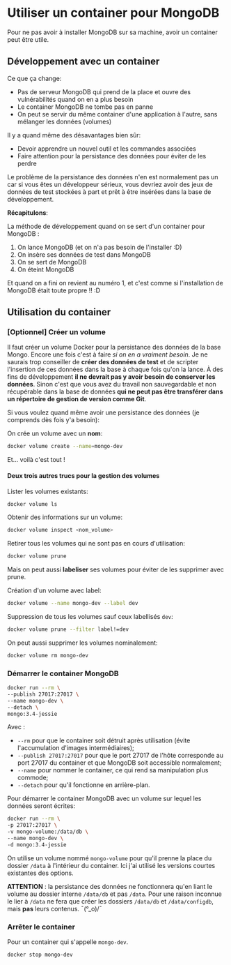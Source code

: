 # Utiliser un container pour MongoDB

Pour ne pas avoir à installer MongoDB sur sa machine, avoir un container peut être utile.

## Développement avec un container

Ce que ça change:

* Pas de serveur MongoDB qui prend de la place et ouvre des vulnérabilités quand on en a plus besoin
* Le container MongoDB ne tombe pas en panne
* On peut se servir du même container d'une application à l'autre, sans mélanger les données (volumes)

Il y a quand même des désavantages bien sûr:

* Devoir apprendre un nouvel outil et les commandes associées
* Faire attention pour la persistance des données pour éviter de les perdre

Le problème de la persistance des données n'en est normalement pas un car si vous êtes un développeur sérieux, vous devriez avoir des jeux de données de test stockées à part et prêt à être insérées dans la base de développement.

**Récapitulons**:

La méthode de développement quand on se sert d'un container pour MongoDB :

1. On lance MongoDB (et on n'a pas besoin de l'installer :D)
2. On insère ses données de test dans MongoDB
3. On se sert de MongoDB
4. On éteint MongoDB

Et quand on a fini on revient au numéro 1, et c'est comme si l'installation de MongoDB était toute propre !! :D

## Utilisation du container

### [Optionnel] Créer un volume

Il faut créer un volume Docker pour la persistance des données de la base Mongo.
Encore une fois c'est à faire *si on en a vraiment besoin*. Je ne saurais trop conseiller de **créer des données de test** et de scripter l'insertion de ces données dans la base à chaque fois qu'on la lance. À des fins de développement **il ne devrait pas y avoir besoin de conserver les données**. Sinon c'est que vous avez du travail non sauvegardable et non récupérable dans la base de données **qui ne peut pas être transférer dans un répertoire de gestion de version comme Git**.

Si vous voulez quand même avoir une persistance des données (je comprends dès fois y'a besoin):

On crée un volume avec un **nom**:

```bash
docker volume create --name=mongo-dev
```

Et... voilà c'est tout !

#### Deux trois autres trucs pour la gestion des volumes

Lister les volumes existants:

```bash
docker volume ls
```

Obtenir des informations sur un volume:

```bash
docker volume inspect <nom_volume>
```

Retirer tous les volumes qui ne sont pas en cours d'utilisation:

```bash
docker volume prune
```

Mais on peut aussi **labeliser** ses volumes pour éviter de les supprimer avec prune.

Création d'un volume avec label:

```bash
docker volume --name mongo-dev --label dev
```

Suppression de tous les volumes sauf ceux labellisés `dev`:

```bash
docker volume prune --filter label!=dev
```

On peut aussi supprimer les volumes nominalement:

```bash
docker volume rm mongo-dev
```

### Démarrer le container MongoDB

```bash
docker run --rm \
--publish 27017:27017 \
--name mongo-dev \
--detach \
mongo:3.4-jessie
```

Avec :

* `--rm` pour que le container soit détruit après utilisation (évite l'accumulation d'images intermédiaires);
* `--publish 27017:27017` pour que le port 27017 de l'hôte corresponde au port 27017 du container et que MongoDB soit accessible normalement;
* `--name` pour nommer le container, ce qui rend sa manipulation plus commode;
* `--detach` pour qu'il fonctionne en arrière-plan.

Pour démarrer le container MongoDB avec un volume sur lequel les données seront écrites:

```bash
docker run --rm \
-p 27017:27017 \
-v mongo-volume:/data/db \
--name mongo-dev \
-d mongo:3.4-jessie
```

On utilise un volume nommé `mongo-volume` pour qu'il prenne la place du dossier `/data` à l'intérieur du container.
Ici j'ai utilisé les versions courtes existantes des options.

**ATTENTION** : la persistance des données ne fonctionnera qu'en liant le volume au dossier interne `/data/db` et pas `/data`. Pour une raison inconnue le lier à `/data` ne fera que créer les dossiers `/data/db` et `/data/configdb`, mais **pas** leurs contenus. ¯(°_o)/¯

### Arrêter le container

Pour un container qui s'appelle `mongo-dev`.

```bash
docker stop mongo-dev
```
